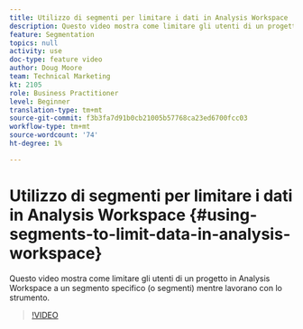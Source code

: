 ```yaml
---
title: Utilizzo di segmenti per limitare i dati in Analysis Workspace
description: Questo video mostra come limitare gli utenti di un progetto in Analysis Workspace a un segmento specifico (o segmenti) mentre lavorano con lo strumento.
feature: Segmentation
topics: null
activity: use
doc-type: feature video
author: Doug Moore
team: Technical Marketing
kt: 2105
role: Business Practitioner
level: Beginner
translation-type: tm+mt
source-git-commit: f3b3fa7d91b0cb21005b57768ca23ed6700fcc03
workflow-type: tm+mt
source-wordcount: '74'
ht-degree: 1%

---
```



# Utilizzo di segmenti per limitare i dati in Analysis Workspace {#using-segments-to-limit-data-in-analysis-workspace}

Questo video mostra come limitare gli utenti di un progetto in Analysis Workspace a un segmento specifico (o segmenti) mentre lavorano con lo strumento.

>[!VIDEO](https://video.tv.adobe.com/v/24038/?quality=12)